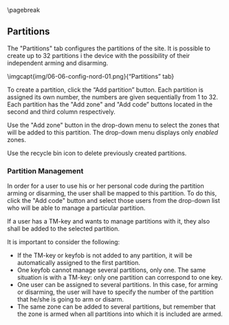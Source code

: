 \pagebreak

## Partitions

The "Partitions" tab configures the partitions of the site.
It is possible to create up to 32 partitions i the device with the possibility of their independent arming and disarming.

\imgcapt{img/06-06-config-nord-01.png}{“Partitions” tab}

To create a partition, click the “Add partition” button. Each partition is assigned its own number, the numbers are given sequentially from 1 to 32.
Each partition has the "Add zone" and "Add code” buttons located in the second and third column respectively.

Use the "Add zone" button in the drop-down menu to select the zones that will be added to this partition. The drop-down menu displays only *enabled* zones.

Use the recycle bin icon to delete previously created partitions.

### Partition Management

In order for a user to use his or her personal code during the partition arming or disarming, the user shall be mapped to this partition. To do this, click the "Add code" button and select those users from the drop-down list who will be able to manage a particular partition.

If a user has a TM-key and wants to manage partitions with it, they also shall be added to the selected partition.

It is important to consider the following:

* If the TM-key or keyfob is not added to any partition, it will be automatically assigned to the first partition.
* One keyfob cannot manage several partitions, only one. The same situation is with a TM-key: only one partition can correspond to one key.
* One user can be assigned to several partitions. In this case, for arming or disarming, the user will have to specify the number of the partition that he/she is going to arm or disarm.
* The same zone can be added to several partitions, but remember that the zone is armed when all partitions into which it is included are armed.
